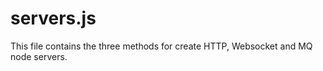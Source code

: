 

# servers.js

This file contains the three methods for create HTTP, Websocket and MQ node servers.